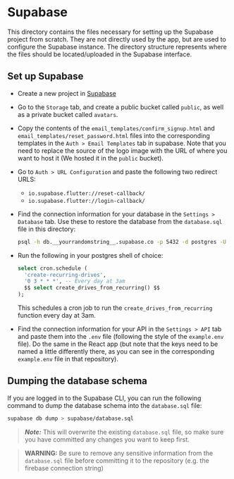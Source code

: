 # Supabase

This directory contains the files necessary for setting up the Supabase project from scratch. They are not directly used by the app, but are used to configure the Supabase instance. The directory structure represents where the files should be located/uploaded in the Supabase interface.

## Set up Supabase

- Create a new project in [Supabase](https://app.supabase.com/)

- Go to the `Storage` tab, and create a public bucket called `public`, as well as a private bucket called `avatars`.

- Copy the contents of the `email_templates/confirm_signup.html` and `email_templates/reset_password.html` files into the corresponding templates in the `Auth > Email Templates` tab in supabase. Note that you need to replace the source of the logo image with the URL of where you want to host it (We hosted it in the `public` bucket).

- Go to `Auth > URL Configuration` and paste the following two redirect URLS:

  - `io.supabase.flutter://reset-callback/`
  - `io.supabase.flutter://login-callback/`

- Find the connection information for your database in the `Settings > Database` tab. Use these to restore the database from the `database.sql` file in this directory:

  ```bash
  psql -h db.__yourrandomstring__.supabase.co -p 5432 -d postgres -U postgres < supabase/database.sql
  ```

- Run the following in your postgres shell of choice:

  ```sql
  select cron.schedule (
    'create-recurring-drives',
    '0 3 * * *', -- Every day at 3am
    $$ select create_drives_from_recurring() $$
  );
  ```

  This schedules a cron job to run the `create_drives_from_recurring` function every day at 3am.

- Find the connection information for your API in the `Settings > API` tab and paste them into the `.env` file (following the style of the `example.env` file). Do the same in the React app (but note that the keys need to be named a little differently there, as you can see in the corresponding `example.env` file in that repository).

## Dumping the database schema

If you are logged in to the Supabase CLI, you can run the following command to dump the database schema into the `database.sql` file:

  ```bash
  supabase db dump > supabase/database.sql
  ```

> **_Note:_** This will overwrite the existing `database.sql` file, so make sure you have committed any changes you want to keep first.
<!-- -->
> **WARNING:** Be sure to remove any sensitive information from the `database.sql` file before committing it to the repository (e.g. the firebase connection string)
